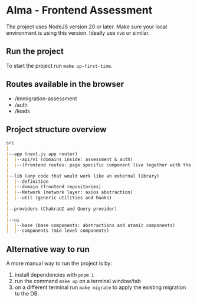 # Alma - Frontend Assessment

The project uses NodeJS version 20 or later. Make sure your local environment is using this version. Ideally use `nvm` or similar.

## Run the project
To start the project run `make up-first-time`.

## Routes available in the browser
- /immigration-assessment
- /auth
- /leads

## Project structure overview
```md
src
|
|--app (next.js app router)
|  |--api/v1 (domains inside: assessment & auth)
|  |--(frontend routes: page specific component live together with the page component)
|
|--lib (any code that would work like an external library)
|  |--definition
|  |--domain (frontend repositories)
|  |--Network (network layer: axios abstraction)
|  |--util (generic utilities and hooks)
|
|--providers (ChakraUI and Query provider)
|
|--ui
|  |--base (base components: abstractions and atomic components)
|  |--components (mid level components)
```

## Alternative way to run

A more manual way to run the project is by:
1. install dependencies with `pnpm i`
2. run the command `make up` on a terminal window/tab
3. on a different terminal run `make migrate` to apply the existing migration to the DB.
